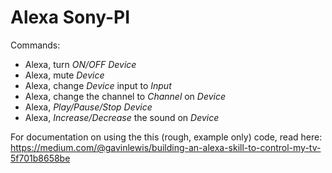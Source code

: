 # Alexa Sony-PI

Commands:
- Alexa, turn *ON/OFF* *Device*
- Alexa, mute *Device*
- Alexa, change *Device* input to *Input*
- Alexa, change the channel to *Channel* on *Device*
- Alexa, *Play/Pause/Stop* *Device*
- Alexa, *Increase/Decrease* the sound on *Device*

For documentation on using the this (rough, example only) code, read here: https://medium.com/@gavinlewis/building-an-alexa-skill-to-control-my-tv-5f701b8658be
